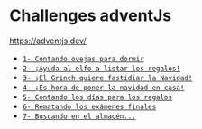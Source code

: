 
# Challenges adventJs 

<a href="https://adventjs.dev/" target="_blank">
    https://adventjs.dev/
</a>

- [`1- Contando ovejas para dormir`](docs/contandoOvejas.md)
- [`2- ¡Ayuda al elfo a listar los regalos!`](docs/ayudaAlElfo.md)
- [`3- ¡El Grinch quiere fastidiar la Navidad!`](docs/arreglarElLio.md)
- [`4- ¡Es hora de poner la navidad en casa!`](docs/arbolDeNavidad.md)
- [`5- Contando los días para los regalos`](docs/diasParaNavidad.md)
- [`6- Rematando los exámenes finales`](docs/sumarParejas.md)
- [`7- Buscando en el almacén...`](docs/buscandoAlmacen.md)